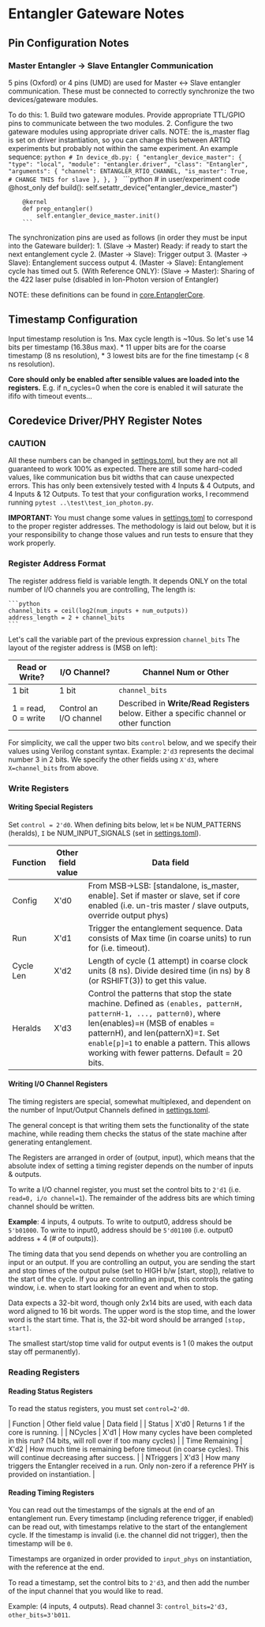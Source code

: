 # Entangler Gateware Notes

## Pin Configuration Notes

### Master Entangler -> Slave Entangler Communication

5 pins (Oxford) or 4 pins (UMD) are used for Master <-> Slave entangler communication. These must be connected
to correctly synchronize the two devices/gateware modules.

To do this:
    1. Build two gateware modules. Provide appropriate TTL/GPIO pins to communicate
        between the two modules.
    2. Configure the two gateware modules using appropriate driver calls.
        NOTE: the is_master flag is set on driver instantiation, so you can change
        this between ARTIQ experiments but probably not within the same experiment.
        An example sequence:
        ```python
        # In device_db.py:
        {
            "entangler_device_master": {
                "type": "local",
                "module": "entangler.driver",
                "class": "Entangler",
                "arguments": {
                    "channel": ENTANGLER_RTIO_CHANNEL,
                    "is_master": True,  # CHANGE THIS for slave
                },
            },
        }
        ```
        ```python
        # in user/experiment code
        @host_only
        def build():
            self.setattr_device("entangler_device_master")

        @kernel
        def prep_entangler()
            self.entangler_device_master.init()
        ```

The synchronization pins are used as follows (in order they must be input into the Gateware builder):
    1. (Slave -> Master) Ready: if ready to start the next entanglement cycle
    2. (Master -> Slave): Trigger output
    3. (Master -> Slave): Entanglement success output
    4. (Master -> Slave): Entanglement cycle has timed out
    5. (With Reference ONLY): (Slave -> Master): Sharing of the 422 laser pulse (disabled in Ion-Photon version of Entangler)

NOTE: these definitions can be found in [core.EntanglerCore](./core.py).

## Timestamp Configuration

Input timestamp resolution is 1ns.
Max cycle length is ~10us.
So let's use 14 bits per timestamp (16.38us max).
    * 11 upper bits are for the coarse timestamp (8 ns resolution),
    * 3 lowest bits are for the fine timestamp (< 8 ns resolution).

**Core should only be enabled after sensible values are loaded into the registers.**
E.g. if n_cycles=0 when the core is enabled it will saturate the ififo with timeout events...

## Coredevice Driver/PHY Register Notes

### CAUTION

All these numbers can be changed in [settings.toml](../settings.toml),
but they are not all guaranteed to work 100% as expected.
There are still some hard-coded values, like communication bus bit widths that can
cause unexpected errors.
This has only been extensively tested with 4 Inputs & 4 Outputs, and 4 Inputs & 12 Outputs.
To test that your configuration works, I recommend running ``pytest ..\test\test_ion_photon.py``.

**IMPORTANT:** You must change some values in [settings.toml](../settings.toml) to
correspond to the proper register addresses. The methodology is laid out below,
but it is your responsibility to change those values and run tests to ensure that
they work properly.

### Register Address Format

The register address field is variable length.
It depends ONLY on the total number of I/O channels you are controlling,
The length is:

    ```python
    channel_bits = ceil(log2(num_inputs + num_outputs))
    address_length = 2 + channel_bits
    ```

Let's call the variable part of the previous expression ``channel_bits``
The layout of the register address is (MSB on left):

| Read or Write?    | I/O Channel?          | Channel Num or Other  |
| ----------------- | --------------------- | --------------------- |
| 1 bit             | 1 bit                 | ``channel_bits``      |
| 1 = read, 0 = write | Control an I/O channel | Described in **Write/Read Registers** below. Either a specific channel or other function |

For simplicity, we call the upper two bits ``control`` below, and we specify their
values using Verilog constant syntax.
Example: ``2'd3`` represents the decimal number 3 in 2 bits.
We specify the other fields using ``X'd3``, where ``X=channel_bits`` from above.

### Write Registers

#### Writing Special Registers

Set ``control = 2'd0``.
When defining bits below, let ``H`` be NUM_PATTERNS (heralds), ``I`` be NUM_INPUT_SIGNALS
(set in [settings.toml](../settings.toml)).

| Function  | Other field value | Data field   |
| --------- | ----------------- | ------------- |
| Config    | X'd0              | From MSB->LSB: [standalone, is_master, enable]. Set if master or slave, set if core enabled (i.e. un-tris master / slave outputs, override output phys) |
| Run       | X'd1              | Trigger the entanglement sequence. Data consists of Max time (in coarse units) to run for (i.e. timeout). |
| Cycle Len | X'd2              | Length of cycle (1 attempt) in coarse clock units (8 ns). Divide desired time (in ns) by 8 (or RSHIFT(3)) to get this value. |
| Heralds   | X'd3              | Control the patterns that stop the state machine. Defined as ``(enables, patternH, patternH-1, ..., pattern0)``, where len(enables)=``H`` (MSB of enables = patternH), and len(patternX)=``I``. Set ``enable[p]=1`` to enable a pattern. This allows working with fewer patterns. Default = 20 bits. |

#### Writing I/O Channel Registers

The timing registers are special, somewhat multiplexed, and dependent on the number of
Input/Output Channels defined in [settings.toml](../settings.toml).

The general concept is that writing them sets the functionality of the state machine,
while reading them checks the status of the state machine after generating entanglement.

The Registers are arranged in order of (output, input), which means that the absolute
index of setting a timing register depends on the number of inputs & outputs.

To write a I/O channel register, you must set the control bits to ``2'd1``
(i.e. ``read=0, i/o channel=1``).
The remainder of the address bits are which timing channel should be written.

**Example**: 4 inputs, 4 outputs. To write to output0, address should be ``5'b01000``.
To write to input0, address should be ``5'd01100`` (i.e. output0 address + 4 (# of outputs)).

The timing data that you send depends on whether you are controlling an input or an output.
If you are controlling an output, you are sending the start and stop times of the output
pulse (set to HIGH b/w [start, stop]), relative to the start of the cycle.
If you are controlling an input, this controls the gating window, i.e. when to start looking for an event and when to stop.

Data expects a 32-bit word, though only 2x14 bits are used, with each data word aligned to
16 bit words. The upper word is the stop time, and the lower word is the start time.
That is, the 32-bit word should be arranged ``[stop, start]``.

The smallest start/stop time valid for output events is 1 (0 makes the output stay off permanently).

### Reading Registers

#### Reading Status Registers

To read the status registers, you must set ``control=2'd0``.

| Function  | Other field value | Data field   |
| Status    | X'd0              | Returns 1 if the core is running. |
| NCycles   | X'd1              | How many cycles have been completed in this run? (14 bits, will roll over if too many cycles) |
| Time Remaining | X'd2         | How much time is remaining before timeout (in coarse cycles). This will continue decreasing after success. |
| NTriggers | X'd3              | How many triggers the Entangler received in a run. Only non-zero if a reference PHY is provided on instantiation. |

#### Reading Timing Registers

You can read out the timestamps of the signals at the end of an entanglement run.
Every timestamp (including reference trigger, if enabled) can be read out, with timestamps
relative to the start of the entanglement cycle. If the timestamp is invalid
(i.e. the channel did not trigger), then the timestamp will be ``0``.

Timestamps are organized in order provided to ``input_phys`` on instantiation, with
the reference at the end.

To read a timestamp, set the control bits to ``2'd3``, and then add the number of the
input channel that you would like to read.

Example: (4 inputs, 4 outputs). Read channel 3: ``control_bits=2'd3, other_bits=3'b011``.
